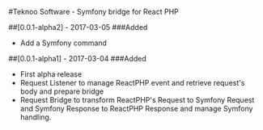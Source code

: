 #Teknoo Software - Symfony bridge for React PHP

##[0.0.1-alpha2] - 2017-03-05
###Added
- Add a Symfony command

##[0.0.1-alpha1] - 2017-03-04
###Added
- First alpha release
- Request Listener to manage ReactPHP event and retrieve request's body and prepare bridge
- Request Bridge to transform ReactPHP's Request to Symfony Request and Symfony Response to ReactPHP Response and
  manage Symfony handling.

